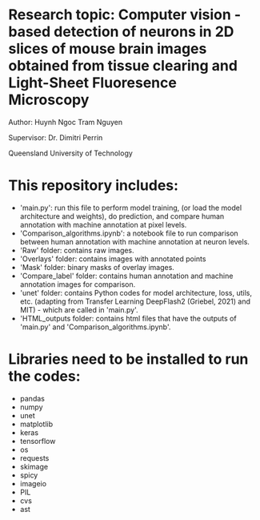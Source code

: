 # Research topic: Computer vision - based detection of neurons in 2D slices of mouse brain images obtained from tissue clearing and Light-Sheet Fluoresence Microscopy

Author: Huynh Ngoc Tram Nguyen

Supervisor: Dr. Dimitri Perrin

Queensland University of Technology

# This repository includes:

- 'main.py': run this file to perform model training, (or load the model architecture and weights), do prediction, and compare human annotation with machine annotation at pixel levels.
- 'Comparison_algorithms.ipynb': a notebook file to run comparison between human annotation with machine annotation at neuron levels.
- 'Raw' folder: contains raw images.
- 'Overlays' folder: contains images with annotated points 
- 'Mask' folder: binary masks of overlay images. 
- 'Compare_label' folder: contains human annotation and machine annotation images for comparison.
- 'unet' folder: contains Python codes for model architecture, loss, utils, etc. (adapting from Transfer Learning DeepFlash2 (Griebel, 2021) and MIT) - which are called in 'main.py'. 
- 'HTML_outputs folder: contains html files that have the outputs of 'main.py' and 'Comparison_algorithms.ipynb'. 

# Libraries need to be installed to run the codes:
- pandas
- numpy
- unet
- matplotlib
- keras
- tensorflow
- os
- requests
- skimage
- spicy
- imageio
- PIL 
- cvs
- ast
